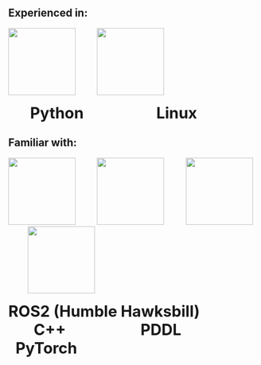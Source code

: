 ## Experienced in:
<p align="left">
  <img src="https://cdn.jsdelivr.net/gh/devicons/devicon/icons/python/python-original.svg" width="135" height="135" />
  &nbsp;&nbsp;&nbsp;&nbsp;&nbsp;&nbsp;&nbsp;&nbsp;&nbsp;
  <img src="https://upload.wikimedia.org/wikipedia/commons/3/35/Tux.svg" width="135" height="135" />
</p>
<p align="left">
  <span style="font-size: 2.2em; font-weight: bold;">&nbsp;&nbsp;&nbsp;&nbsp;&nbsp;&nbsp;Python</span>
  &nbsp;&nbsp;&nbsp;&nbsp;&nbsp;&nbsp;&nbsp;&nbsp;&nbsp;&nbsp;&nbsp;&nbsp;&nbsp;&nbsp;&nbsp;&nbsp;&nbsp;&nbsp;&nbsp;&nbsp;&nbsp;&nbsp;&nbsp;&nbsp;
  <span style="font-size: 2.2em; font-weight: bold;">&nbsp;&nbsp;&nbsp;&nbsp;&nbsp;&nbsp;Linux</span>
</p>

## Familiar with:
<p align="left">
  <img src="https://us1.discourse-cdn.com/flex022/uploads/ros/original/2X/e/e2b80a2e45b12a397dbfebddb3abe92a1b4ce921.png" width="135" height="135" />
  &nbsp;&nbsp;&nbsp;&nbsp;&nbsp;&nbsp;&nbsp;&nbsp;&nbsp;
  <img src="https://cdn.jsdelivr.net/gh/devicons/devicon/icons/cplusplus/cplusplus-original.svg" width="135" height="135" />
  &nbsp;&nbsp;&nbsp;&nbsp;&nbsp;&nbsp;&nbsp;&nbsp;&nbsp;
  <img src="https://www.svgrepo.com/show/373957/pddl.svg" width="135" height="135" />
  &nbsp;&nbsp;&nbsp;&nbsp;&nbsp;&nbsp;&nbsp;&nbsp;&nbsp;
  <img src="https://www.pikpng.com/pngl/m/297-2979964_pytorch-first-step-pytorch-logo-png-clipart.png" width="135" height="135" />
</p>
<p align="left">
  <span style="font-size: 2.2em; font-weight: bold;">ROS2 (Humble Hawksbill)</span>
  &nbsp;&nbsp;&nbsp;&nbsp;&nbsp;&nbsp;&nbsp;&nbsp;&nbsp;&nbsp;
  <span style="font-size: 2.2em; font-weight: bold;">&nbsp;&nbsp;&nbsp;&nbsp;&nbsp;&nbsp;&nbsp;C++</span>
  &nbsp;&nbsp;&nbsp;&nbsp;&nbsp;&nbsp;&nbsp;&nbsp;&nbsp;&nbsp;&nbsp;&nbsp;&nbsp;&nbsp;&nbsp;&nbsp;&nbsp;&nbsp;&nbsp;&nbsp;&nbsp;&nbsp;&nbsp;&nbsp;&nbsp;
  <span style="font-size: 2.2em; font-weight: bold;">&nbsp;&nbsp;&nbsp;&nbsp;&nbsp;&nbsp;PDDL</span>
  &nbsp;&nbsp;&nbsp;&nbsp;&nbsp;&nbsp;&nbsp;&nbsp;&nbsp;&nbsp;&nbsp;&nbsp;&nbsp;&nbsp;&nbsp;&nbsp;&nbsp;&nbsp;&nbsp;&nbsp;&nbsp;&nbsp;
  <span style="font-size: 2.2em; font-weight: bold;">&nbsp;&nbsp;PyTorch</span>
</p>
<!--
**Matero952/Matero952** is a ✨ _special_ ✨ repository because its `README.md` (this file) appears on your GitHub profile.

Here are some ideas to get you started:

- 🔭 I’m currently working on ...
- 🌱 I’m currently learning ...
- 👯 I’m looking to collaborate on ...
- 🤔 I’m looking for help with ...
- 💬 Ask me about ...
- 📫 How to reach me: ...
- 😄 Pronouns: ...
- ⚡ Fun fact: ...
-->
